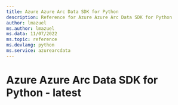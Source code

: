 ```yaml
---
title: Azure Azure Arc Data SDK for Python
description: Reference for Azure Azure Arc Data SDK for Python
author: lmazuel
ms.author: lmazuel
ms.data: 11/07/2022
ms.topic: reference
ms.devlang: python
ms.service: azurearcdata
---
```

# Azure Azure Arc Data SDK for Python - latest


